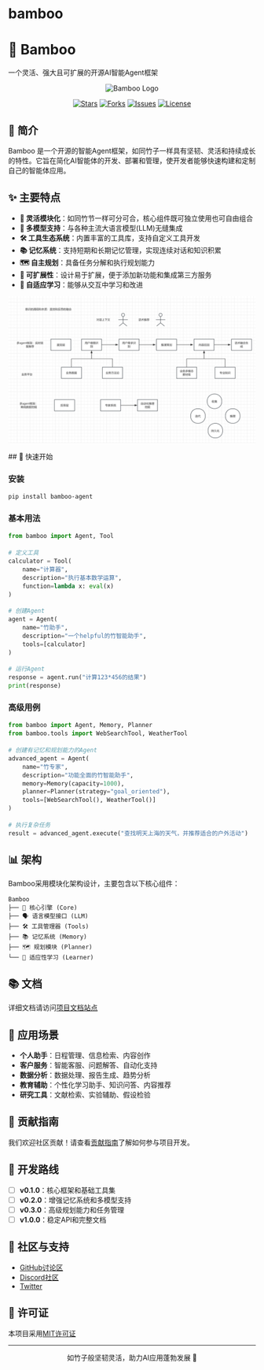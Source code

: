 # bamboo
# 🎋 Bamboo 

一个灵活、强大且可扩展的开源AI智能Agent框架

<p align="center">
  <img src="https://github.com/kylin-feng/bamboo/blob/main/bamboo.png" alt="Bamboo Logo" width="560" height = "260">
</p>

<p align="center">
  <a href="https://github.com/yourusername/bamboo/stargazers"><img src="https://img.shields.io/github/stars/yourusername/bamboo" alt="Stars"></a>
  <a href="https://github.com/yourusername/bamboo/network/members"><img src="https://img.shields.io/github/forks/yourusername/bamboo" alt="Forks"></a>
  <a href="https://github.com/yourusername/bamboo/issues"><img src="https://img.shields.io/github/issues/yourusername/bamboo" alt="Issues"></a>
  <a href="https://github.com/yourusername/bamboo/blob/main/LICENSE"><img src="https://img.shields.io/github/license/yourusername/bamboo" alt="License"></a>
</p>

## 📖 简介

Bamboo 是一个开源的智能Agent框架，如同竹子一样具有坚韧、灵活和持续成长的特性。它旨在简化AI智能体的开发、部署和管理，使开发者能够快速构建和定制自己的智能体应用。

## ✨ 主要特点

- **🎋 灵活模块化**：如同竹节一样可分可合，核心组件既可独立使用也可自由组合
- **🧠 多模型支持**：与各种主流大语言模型(LLM)无缝集成
- **🛠️ 工具生态系统**：内置丰富的工具库，支持自定义工具开发
- **📚 记忆系统**：支持短期和长期记忆管理，实现连续对话和知识积累
- **🗺️ 自主规划**：具备任务分解和执行规划能力
- **🌱 可扩展性**：设计易于扩展，便于添加新功能和集成第三方服务
- **🔄 自适应学习**：能够从交互中学习和改进

<p align="center">
  <img src="https://github.com/kylin-feng/bamboo/blob/main/jiagou.png" alt="jiagou">
</p>
## 🚀 快速开始

### 安装

```bash
pip install bamboo-agent
```

### 基本用法

```python
from bamboo import Agent, Tool

# 定义工具
calculator = Tool(
    name="计算器",
    description="执行基本数学运算",
    function=lambda x: eval(x)
)

# 创建Agent
agent = Agent(
    name="竹助手",
    description="一个helpful的竹智能助手",
    tools=[calculator]
)

# 运行Agent
response = agent.run("计算123*456的结果")
print(response)
```

### 高级用例

```python
from bamboo import Agent, Memory, Planner
from bamboo.tools import WebSearchTool, WeatherTool

# 创建有记忆和规划能力的Agent
advanced_agent = Agent(
    name="竹专家",
    description="功能全面的竹智能助手",
    memory=Memory(capacity=1000),
    planner=Planner(strategy="goal_oriented"),
    tools=[WebSearchTool(), WeatherTool()]
)

# 执行复杂任务
result = advanced_agent.execute("查找明天上海的天气，并推荐适合的户外活动")
```

## 📊 架构

Bamboo采用模块化架构设计，主要包含以下核心组件：

```
Bamboo
├── 🧠 核心引擎 (Core)
├── 🗣️ 语言模型接口 (LLM)
├── 🛠️ 工具管理器 (Tools)
├── 📚 记忆系统 (Memory)
├── 🗺️ 规划模块 (Planner)
└── 🔄 适应性学习 (Learner)
```

## 📚 文档

详细文档请访问[项目文档站点](https://docs.bamboo-agent.dev)

## 👥 应用场景

- **个人助手**：日程管理、信息检索、内容创作
- **客户服务**：智能客服、问题解答、自动化支持
- **数据分析**：数据处理、报告生成、趋势分析
- **教育辅助**：个性化学习助手、知识问答、内容推荐
- **研究工具**：文献检索、实验辅助、假设检验

## 🤝 贡献指南

我们欢迎社区贡献！请查看[贡献指南](CONTRIBUTING.md)了解如何参与项目开发。

## 🌱 开发路线

- [ ] **v0.1.0**：核心框架和基础工具集
- [ ] **v0.2.0**：增强记忆系统和多模型支持
- [ ] **v0.3.0**：高级规划能力和任务管理
- [ ] **v1.0.0**：稳定API和完整文档

## 🌟 社区与支持

- [GitHub讨论区](https://github.com/yourusername/bamboo/discussions)
- [Discord社区](https://discord.gg/bamboo-agent)
- [Twitter](https://twitter.com/bamboo_agent)

## 📜 许可证

本项目采用[MIT许可证](LICENSE)

---

<p align="center">如竹子般坚韧灵活，助力AI应用蓬勃发展 🎋</p>
